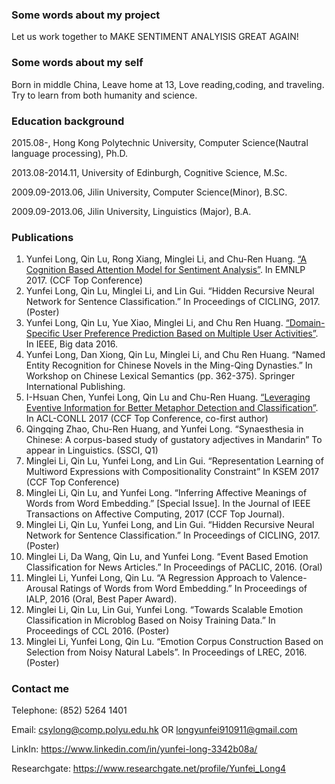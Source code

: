 ### Some words about my project
Let us work together to MAKE SENTIMENT ANALYISIS GREAT AGAIN! 

### Some words about my self
Born in middle China, Leave home at 13, Love reading,coding, and traveling. Try to learn from both humanity and science.

### Education background

2015.08-,	        Hong Kong Polytechnic University,	Computer Science(Nautral language processing),	            Ph.D. 

2013.08-2014.11, 	University of Edinburgh,	              Cognitive Science,	            M.Sc.

2009.09-2013.06, 	Jilin University,                     Computer Science(Minor),	         B.SC.

2009.09-2013.06, 	Jilin University,	                    Linguistics (Major),              B.A. 


### Publications

1.	Yunfei Long, Qin Lu, Rong Xiang, Minglei Li, and Chu-Ren Huang. <a href="http://www.aclweb.org/anthology/D17-1049">“A Cognition Based Attention Model for Sentiment Analysis”</a>. In EMNLP 2017. (CCF Top Conference)
2.	Yunfei Long, Qin Lu, Minglei Li, and Lin Gui. “Hidden Recursive Neural Network for Sentence Classification.” In Proceedings of CICLING, 2017. (Poster)
3.	Yunfei Long, Qin Lu, Yue Xiao, Minglei Li, and Chu Ren Huang. <a href="http://ieeexplore.ieee.org/document/7841066/">“Domain-Specific User Preference Prediction Based on Multiple User Activities”</a>. In IEEE, Big data 2016. 
4.	Yunfei Long, Dan Xiong, Qin Lu, Minglei Li, and Chu Ren Huang. “Named Entity Recognition for Chinese Novels in the Ming-Qing Dynasties.” In Workshop on Chinese Lexical Semantics (pp. 362-375). Springer International Publishing.
5.	I-Hsuan Chen, Yunfei Long, Qin Lu and Chu-Ren Huang. <a href="http://www.aclweb.org/anthology/K17-1006">“Leveraging Eventive Information for Better Metaphor Detection and Classification”</a>. In ACL-CONLL 2017 (CCF Top Conference, co-first author)
6.	Qingqing Zhao, Chu-Ren Huang, and Yunfei Long. “Synaesthesia in Chinese: A corpus-based study of gustatory adjectives in Mandarin” To appear in Linguistics. (SSCI, Q1)
7.	Minglei Li, Qin Lu, Yunfei Long, and Lin Gui. “Representation Learning of Multiword Expressions with Compositionality Constraint” In KSEM 2017 (CCF Top Conference)
8.	Minglei Li, Qin Lu, and Yunfei Long. “Inferring Affective Meanings of Words from Word Embedding.” [Special Issue]. In the Journal of IEEE Transactions on Affective Computing, 2017 (CCF Top Journal).
9.	Minglei Li, Qin Lu, Yunfei Long, and Lin Gui. “Hidden Recursive Neural Network for Sentence Classification.” In Proceedings of CICLING, 2017. (Poster)
10.	Minglei Li, Da Wang, Qin Lu, and Yunfei Long. “Event Based Emotion Classification for News Articles.” In Proceedings of PACLIC, 2016. (Oral)
11.	Minglei Li, Yunfei Long, Qin Lu. “A Regression Approach to Valence-Arousal Ratings of Words from Word Embedding.” In Proceedings of IALP, 2016 (Oral, Best Paper Award).
12.	Minglei Li, Qin Lu, Lin Gui, Yunfei Long. “Towards Scalable Emotion Classification in Microblog Based on Noisy Training Data.” In Proceedings of CCL 2016. (Poster)
13.	Minglei Li, Yunfei Long, Qin Lu. “Emotion Corpus Construction Based on Selection from Noisy Natural Labels”. In Proceedings of LREC, 2016. (Poster)



### Contact me
Telephone: (852) 5264 1401

Email: csylong@comp.polyu.edu.hk OR longyunfei910911@gmail.com  

LinkIn: https://www.linkedin.com/in/yunfei-long-3342b08a/

Researchgate: https://www.researchgate.net/profile/Yunfei_Long4
